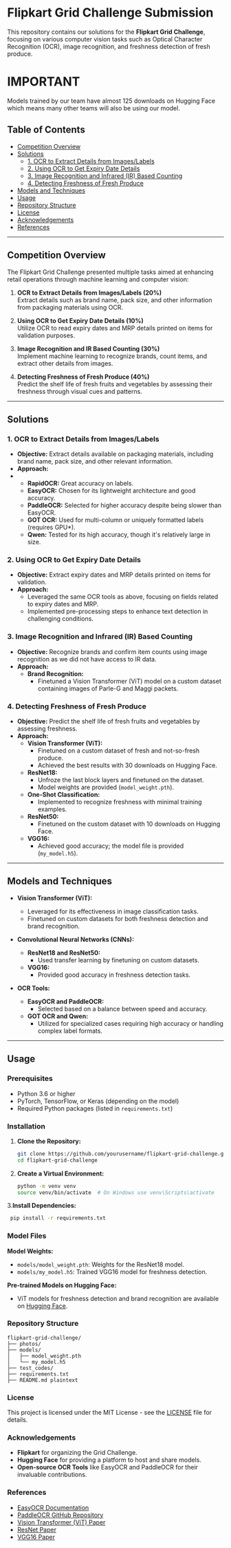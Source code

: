 # Flipkart Grid Challenge Submission

This repository contains our solutions for the **Flipkart Grid Challenge**, focusing on various computer vision tasks such as Optical Character Recognition (OCR), image recognition, and freshness detection of fresh produce.

# IMPORTANT
Models trained by our team have almost 125 downloads on Hugging Face which means many other teams will also be using our model.

## Table of Contents

- [Competition Overview](#competition-overview)
- [Solutions](#solutions)
  - [1. OCR to Extract Details from Images/Labels](#1-ocr-to-extract-details-from-imageslabels)
  - [2. Using OCR to Get Expiry Date Details](#2-using-ocr-to-get-expiry-date-details)
  - [3. Image Recognition and Infrared (IR) Based Counting](#3-image-recognition-and-infrared-ir-based-counting)
  - [4. Detecting Freshness of Fresh Produce](#4-detecting-freshness-of-fresh-produce)
- [Models and Techniques](#models-and-techniques)
- [Usage](#usage)
- [Repository Structure](#repository-structure)
- [License](#license)
- [Acknowledgements](#acknowledgements)
- [References](#references)

---

## Competition Overview

The Flipkart Grid Challenge presented multiple tasks aimed at enhancing retail operations through machine learning and computer vision:

1. **OCR to Extract Details from Images/Labels (20%)**  
   Extract details such as brand name, pack size, and other information from packaging materials using OCR.

2. **Using OCR to Get Expiry Date Details (10%)**  
   Utilize OCR to read expiry dates and MRP details printed on items for validation purposes.

3. **Image Recognition and IR Based Counting (30%)**  
   Implement machine learning to recognize brands, count items, and extract other details from images.

4. **Detecting Freshness of Fresh Produce (40%)**  
   Predict the shelf life of fresh fruits and vegetables by assessing their freshness through visual cues and patterns.

---

## Solutions

### 1. OCR to Extract Details from Images/Labels

- **Objective:** Extract details available on packaging materials, including brand name, pack size, and other relevant information.
- **Approach:**
- - **RapidOCR:** Great accuracy on labels.
  - **EasyOCR:** Chosen for its lightweight architecture and good accuracy.
  - **PaddleOCR:** Selected for higher accuracy despite being slower than EasyOCR.
  - **GOT OCR:** Used for multi-column or uniquely formatted labels (requires GPU*).
  - **Qwen:** Tested for its high accuracy, though it's relatively large in size.

### 2. Using OCR to Get Expiry Date Details

- **Objective:** Extract expiry dates and MRP details printed on items for validation.
- **Approach:**
  - Leveraged the same OCR tools as above, focusing on fields related to expiry dates and MRP.
  - Implemented pre-processing steps to enhance text detection in challenging conditions.

### 3. Image Recognition and Infrared (IR) Based Counting

- **Objective:** Recognize brands and confirm item counts using image recognition as we did not have access to IR data.
- **Approach:**
  - **Brand Recognition:**
    - Finetuned a Vision Transformer (ViT) model on a custom dataset containing images of Parle-G and Maggi packets.

### 4. Detecting Freshness of Fresh Produce

- **Objective:** Predict the shelf life of fresh fruits and vegetables by assessing freshness.
- **Approach:**
  - **Vision Transformer (ViT):**
    - Finetuned on a custom dataset of fresh and not-so-fresh produce.
    - Achieved the best results with 30 downloads on Hugging Face.
  - **ResNet18:**
    - Unfroze the last block layers and finetuned on the dataset.
    - Model weights are provided (`model_weight.pth`).
  - **One-Shot Classification:**
    - Implemented to recognize freshness with minimal training examples.
  - **ResNet50:**
    - Finetuned on the custom dataset with 10 downloads on Hugging Face.
  - **VGG16:**
    - Achieved good accuracy; the model file is provided (`my_model.h5`).

---

## Models and Techniques

- **Vision Transformer (ViT):**
  - Leveraged for its effectiveness in image classification tasks.
  - Finetuned on custom datasets for both freshness detection and brand recognition.

- **Convolutional Neural Networks (CNNs):**
  - **ResNet18 and ResNet50:**
    - Used transfer learning by finetuning on custom datasets.
  - **VGG16:**
    - Provided good accuracy in freshness detection tasks.

- **OCR Tools:**
  - **EasyOCR and PaddleOCR:**
    - Selected based on a balance between speed and accuracy.
  - **GOT OCR and Qwen:**
    - Utilized for specialized cases requiring high accuracy or handling complex label formats.

---

## Usage

### Prerequisites

- Python 3.6 or higher
- PyTorch, TensorFlow, or Keras (depending on the model)
- Required Python packages (listed in `requirements.txt`)

### Installation

1. **Clone the Repository:**

   ```bash
   git clone https://github.com/yourusername/flipkart-grid-challenge.git
   cd flipkart-grid-challenge


2. **Create a Virtual Environment:**
   ```bash
   python -m venv venv
   source venv/bin/activate  # On Windows use venv\Scripts\activate
3.**Install Dependencies:**
   ```bash
    pip install -r requirements.txt
```
### Model Files

**Model Weights:**

- `models/model_weight.pth`: Weights for the ResNet18 model.
- `models/my_model.h5`: Trained VGG16 model for freshness detection.

**Pre-trained Models on Hugging Face:**

- ViT models for freshness detection and brand recognition are available on [Hugging Face](https://huggingface.co/).

### Repository Structure

```plaintext
flipkart-grid-challenge/
├── photos/   
├── models/
│   ├── model_weight.pth
│   └── my_model.h5
├── test_codes/
├── requirements.txt
├── README.md plaintext
```

### License

This project is licensed under the MIT License - see the [LICENSE](LICENSE) file for details.

### Acknowledgements

- **Flipkart** for organizing the Grid Challenge.
- **Hugging Face** for providing a platform to host and share models.
- **Open-source OCR Tools** like EasyOCR and PaddleOCR for their invaluable contributions.

### References

- [EasyOCR Documentation](https://www.jaided.ai/easyocr/)
- [PaddleOCR GitHub Repository](https://github.com/PaddlePaddle/PaddleOCR)
- [Vision Transformer (ViT) Paper](https://arxiv.org/abs/2010.11929)
- [ResNet Paper](https://arxiv.org/abs/1512.03385)
- [VGG16 Paper](https://arxiv.org/abs/1409.1556)
